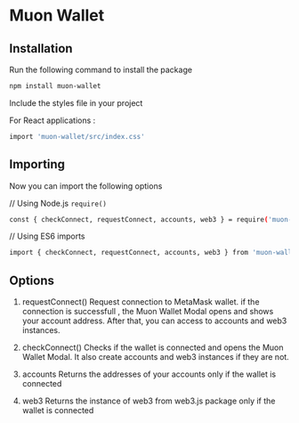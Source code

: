 # Muon Wallet

## Installation

Run the following command to install the package

```bash
npm install muon-wallet
```

Include the styles file in your project

For React applications :

```bash
import 'muon-wallet/src/index.css'
```

## Importing

Now you can import the following options

// Using Node.js `require()`
```bash
const { checkConnect, requestConnect, accounts, web3 } = require('muon-wallet')
```

// Using ES6 imports
```bash
import { checkConnect, requestConnect, accounts, web3 } from 'muon-wallet'
```

## Options

1. requestConnect()
Request connection to MetaMask wallet.
if the connection is successfull , the Muon Wallet Modal opens and shows your account address.
After that, you can access to accounts and web3 instances.

2. checkConnect()
Checks if the wallet is connected and opens the Muon Wallet Modal.
It also create accounts and web3 instances if they are not.

3. accounts
Returns the addresses of your accounts only if the wallet is connected

4. web3
Returns the instance of web3 from web3.js package only if the wallet is connected